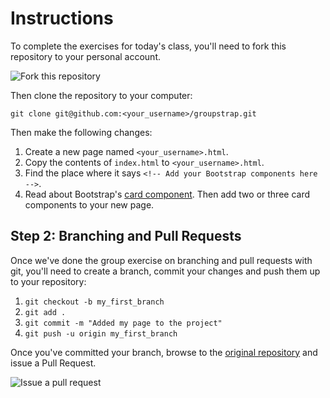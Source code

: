 # Instructions

To complete the exercises for today's class, you'll need to fork this repository to your personal account.

![Fork this repository](img/fork.png)

Then clone the repository to your computer:

```
git clone git@github.com:<your_username>/groupstrap.git
```

Then make the following changes:

1. Create a new page named `<your_username>.html`.
2. Copy the contents of `index.html` to `<your_username>.html`.
3. Find the place where it says `<!-- Add your Bootstrap components here -->`.
4. Read about Bootstrap's [card component](https://v4-alpha.getbootstrap.com/components/card/). Then add two or three card components to your new page.

## Step 2: Branching and Pull Requests

Once we've done the group exercise on branching and pull requests with git, you'll need to create a branch, commit your changes and push them up to your repository:

1. `git checkout -b my_first_branch`
2. `git add .`
3. `git commit -m "Added my page to the project"`
4. `git push -u origin my_first_branch`

Once you've committed your branch, browse to the [original repository](https://github.com/NateWr/groupstrap) and issue a Pull Request.

![Issue a pull request](img/pull-request.png)
